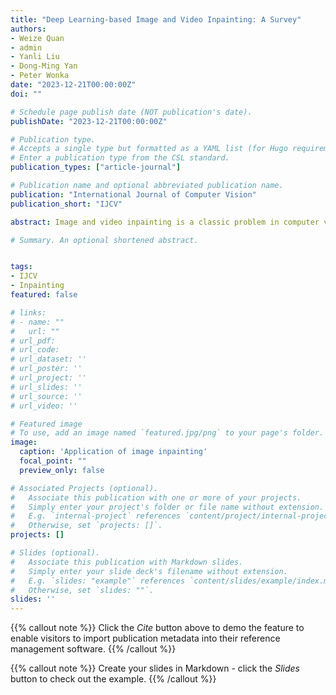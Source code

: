 ```yaml
---
title: "Deep Learning-based Image and Video Inpainting: A Survey"
authors:
- Weize Quan
- admin
- Yanli Liu
- Dong-Ming Yan
- Peter Wonka
date: "2023-12-21T00:00:00Z"
doi: ""

# Schedule page publish date (NOT publication's date).
publishDate: "2023-12-21T00:00:00Z"

# Publication type.
# Accepts a single type but formatted as a YAML list (for Hugo requirements).
# Enter a publication type from the CSL standard.
publication_types: ["article-journal"]

# Publication name and optional abbreviated publication name.
publication: "International Journal of Computer Vision"
publication_short: "IJCV"

abstract: Image and video inpainting is a classic problem in computer vision and computer graphics, aiming to fill in the plausible and realistic content in the missing areas of images and videos. With the advance of deep learning, this problem has achieved significant progress recently. The goal of this paper is to comprehensively review the deep learning-based methods for image and video inpainting. Specifically, we sort existing methods into different categories from the perspective of their high-level inpainting pipeline, present different deep learning architectures, including CNN, VAE, GAN, diffusion models, etc., and summarize techniques for module design. We review the training objectives and the common benchmark datasets. We present evaluation metrics for low-level pixel and high-level perceptional similarity, conduct a performance evaluation, and discuss the strengths and weaknesses of representative inpainting methods. We also discuss related real-world applications. Finally, we discuss open challenges and suggest potential future research directions.

# Summary. An optional shortened abstract.


tags:
- IJCV
- Inpainting
featured: false

# links:
# - name: ""
#   url: ""
# url_pdf: 
# url_code: 
# url_dataset: ''
# url_poster: ''
# url_project: ''
# url_slides: ''
# url_source: ''
# url_video: ''

# Featured image
# To use, add an image named `featured.jpg/png` to your page's folder. 
image:
  caption: 'Application of image inpainting'
  focal_point: ""
  preview_only: false

# Associated Projects (optional).
#   Associate this publication with one or more of your projects.
#   Simply enter your project's folder or file name without extension.
#   E.g. `internal-project` references `content/project/internal-project/index.md`.
#   Otherwise, set `projects: []`.
projects: []

# Slides (optional).
#   Associate this publication with Markdown slides.
#   Simply enter your slide deck's filename without extension.
#   E.g. `slides: "example"` references `content/slides/example/index.md`.
#   Otherwise, set `slides: ""`.
slides: ''
---
```


{{% callout note %}}
Click the *Cite* button above to demo the feature to enable visitors to import publication metadata into their reference management software.
{{% /callout %}}

{{% callout note %}}
Create your slides in Markdown - click the *Slides* button to check out the example.
{{% /callout %}}

<!-- Add the publication's **full text** or **supplementary notes** here. You can use rich formatting such as including [code, math, and images](https://docs.hugoblox.com/content/writing-markdown-latex/). -->
